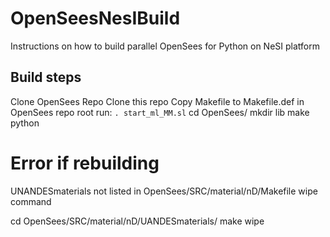 # OpenSeesNesIBuild
Instructions on how to build parallel OpenSees for Python on NeSI platform

## Build steps

Clone OpenSees Repo
Clone this repo
Copy Makefile to Makefile.def in OpenSees repo root
run: `. start_ml_MM.sl`
cd OpenSees/
mkdir lib
make python

# Error if rebuilding

UNANDESmaterials not listed in OpenSees/SRC/material/nD/Makefile wipe command

cd OpenSees/SRC/material/nD/UANDESmaterials/
make wipe
